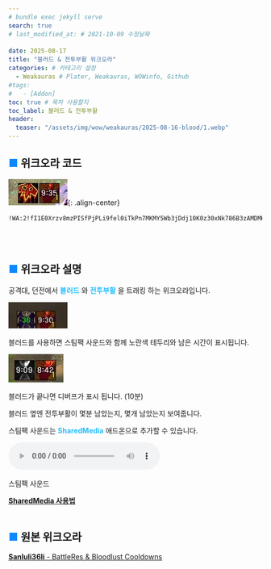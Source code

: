 ```yaml
---
# bundle exec jekyll serve
search: true
# last_modified_at: # 2021-10-09 수정날짜

date: 2025-08-17
title: "블러드 & 전투부활 위크오라"
categories: # 카테고리 설정
  - Weakauras # Plater, Weakauras, WOWinfo, Github
#tags:
#   - [Addon]
toc: true # 목차 사용할지
toc_label: 블러드 & 전투부활
header:
  teaser: "/assets/img/wow/weakauras/2025-08-16-blood/1.webp"
---
```


## <span style="color:#0b89ff">■ </span>위크오라 코드

![이미지 설명](/assets/img/wow/weakauras/2025-08-16-blood/1.webp){: .align-center}

```
!WA:2!fI1E0Xrzv8mzPISfPjPLi9fel0iTkPn7MKMY5Wb3jDdj10K0z30xNk786B3zAMDMHVz2KS9W)qoigW3Rkk(aXvQpOiQlkQOIyuHkO2RlOU(c0OIIWb90Jh(dFC0733mBE0KuZ5KD(MzUFF333F37iCOw8u7UJy7UJyTKVf9w0NzpI5OotwEGrKg8yJmC6ednNQdvNqfv0gxN64kLYXYuVesub3b1CSVIgx)qtNJAQNUOlzBs7ZTjpdfkrVFQsEYqKjiwgLZwWYQptQMfrwYZvrJSMsSDCytDFJ1sv08nDS96rYZxH6hv0020pQAw8INr0P9PM5YrOEBQDA4Y7OSorTq2Smgshi5qJ2)ydj6J3iPuGQeBApxIL1G6ErNZRGkka2(PqQnNQsM(sKkDMuPtiLwSaYevxlLIe68KnkLGKjLA0KdnKe)jQdquS8nKSrDXlAPc2HIq0kAowfYBNIPmruPk6Mf8U9lD6cEKHmZB6BusX2mVctV6bED9dBq02XMmlrXJKYNsSZ5BCXv1rPLrrgMSt9iOXu3BAgnmnd2UyEftBCVW2H2Vy4ncxlSdC56o)NiPyzMZwsAWBAG0ttD85NPGOoXtZDRg((UEx)U21Kk5C6W0zx0Izs61hDW87QZ4rPObNPncLrlGejhZleTsG7Uphlh6(JG)52eQvjS1mCOJsOJH2ndrlhf9(f9mpjPvP8fS8nJkIwDTwHEIkPzP45XwP6RyH2q2YQkf8X9pIl3thTQAyWuaxg4gF0nTP3sdnezLw8mMWJ3qdcHI1G2EeFbAG1LyG67Kb(ajpnKBrkRHCKq5XIdjPgSjJYbxtQNJ42KOL5jpPcvVT0ooOK7wYZN4MWoNf5QcPlfQxRt0ZH6dBVKcvBiUd72BfT0UgkroNjJf2kwhc9AO(CA3Mv4MhEi)OyWVTVXCO3enV2(9JH3ouvPe7BWXs520IOK)JBZ9zO4Zx2zsDtFrNPMnqkgjBwuxxRKflGATL9D0MiGFxHWdn12m1D3SOIVVfrI41o6qC0Tk453wAmDACcTmL7oz2Hz1lIHVMA8m2kzzCcJbv8rfzrcdJYPhBWrtiLC400Pcy()4kvr1iRzUOXkyQxPV(6(O7VOAQ8JneTyafxsLGZyuh0OuwCK0Ph5adLS)0LzbZMbE7kM2zDObzdrl5rSYYPwnG6w025mDv2ePpLtbQgrqLfRo4(knFOAff9tGQgr)akt1yznCPt(0KP8DVUSfS51oU2DeLs8lqTB7WeLXtG5vEDKC)SQtEDKxjNPwuIToCCb4TrtpYOm5RQg681DM0o1KMUez3Mw4yhZvhdTulWVeRa1YDlxOSirMOldnDZTdn)iyQ5LdVE4kQIARMbXlLHZKJyx2dVKWAsLIEWwHRe2mSfO1ONdtRsofgDKkOEL8SSYx8IxM6EhtQ79SNyDX)nUuV7oE3DPgRNU6P39QgFV7UR4DdBe2eCvrHwOdKq6ayjqOTOlwea3z94CpbAIMGSigduzW7beJ1BSULIhRZEJXp(48JVN9Wo(492Je(B3DRgF37TNU7vnEVDgF3DQ2vxDfR79OIKHIW8caSEK1v0n9ob3DmbjMIDrmNGVoDqbZd4OtIadE6Znobt2y1k8LybeYGcCZy9CpfFw1qIbnmiFZqN3vRWgQIvMyflybV26zdRcKHv5js1WBC4rIcHPnz041ueeeIeICLzctptve7P(UjS6anN6wkGPQT1pIn12Hnm9jWgkX4gNMxTAolNj7NsULceBTIJEriaz3WgOibSxml7N9fw)osj2DPcQ)WwguV4Y5hrAdtTXTjEErQWU9ObPnc8TSqnwoPPyWFjWkBYISBnMfdqUP6Kzmn)0WSuXrPoA8d7il(WgYe5sZC(lgu17fGpqD5g(GWNWaUxPrnNIybFKiW98MBa(OCwdF4lhUp8Upue4JBa3De4t1mu2yMR29n4Jjdz4)eK(MXnJVzEsgxkrZ0JR4ZtI427Sdx32w2wI1r4McUxWTj(BXwe0RR)mpLB7R(oTi5u0kMjlwIJkFUasq1iO7HBBf4zNNhplZbfjSCBXHhz4KL5eRv34pWn(I3Z9CFn0qdUTSizRUJQk)ztIw0dtvCN(WHlML)4WalJQHSh70adm3A1GAI1DpRGY15kPCgUBCfm5blKyuRpxGawVcQyIXspI765pebyDyLy14MfXe4THIrDnjqKzvsnZwuTpSmFsj3RE1fTfCZUBEf9oblHVwqAb7TLM3o42u)uZt22blOOZGAAlD6LyDN30STv3VN3rpdRKGS7BA1fYqSTm(gucwUZsxyfOo2fG6RC1IYRhWU5vK5119vWagB5gWzd8ezCzEn4XwbTUZLP1letX7ZDKXsp0GdN0DhRM8UCDBMRgoJa8dKHpRa854PzWNxgEGBdoTa8GWxaEO9lery(OF4lkaFj4ldvmGhERWxra(QgWJGo3Vo8nGhf(MW3sa(rYW3jc84mpo8DHzHVhC)rGFm8tGNuaoRa89fGFi(UNqaEA4XGNkc8TXlNsC7ObzMTYeLtXQs4Xeh(bxjObaEJRCwGIgUlKrSnYKqukyClu4rMggeTK8R1IkYa34R8CppQenebPJjyOSG6ZtgOsmreL0kYWt728GdpCsPmlM1O6E2v2p7v3pV9z2e7eo122UDDPPUDbf6fjXiFpBrUK22Q5OM3dJYnVamkVRqMV988MPjNPUZX9AwTZDjLs46mZn8WBKzfr7TQbXmNH)bxOBkt7gHUUBQPnVZqSn92L4RKfPkM6YLq4Nm24yquJQM8Ez1i8rvyn0d7H9BfgjH73a6gFu2PZArMIJ2k5IWzfLJ5tSLl7pj2uCXSydbYtJITFX8k2YQbpvg6LFK7L9l9K4Gs4WBnoD9o0KdgajuQ5DbAaz2z7sydwAJ3V0ekwfirMEcfQPcYxv2OHeDO5iBZXDB3Wnq1muSZr8U(2HxsEAxCOdcYE3wWswD0DhlUmoJa4Vb3jEncEvRD4V2d08AGxwK1if7HVYjAfFXFpGWGJONv4iyJt1rxDWGIXhyeEMRj4mFPEk7X6LHBkfhfNavIFV7EhKnwrwCyMJNqxhBD94P4dsFaIUPsMduKF94CApENxxk0NJd(mEh5DJxn4azkQnXkwQ(pcYQxv1J3pTkshAWNd18CyLbVGUS35wAOX5qKaTXlwVngd4yvKoCcSrOtmSZO7aU(ONVH3ePjf4ahQsQKdLSV09lL4ajHXIaxkoKBuyDrHllQBl4E6l01HD9jXI0lJplCAldy)gImWkd3nu3dZqM3NPhZ7PllEshN8S(wIhx1JKhd)KI3bEhCW6Z9S((CYRQ432TERTn)CpWreGbIinjd87GWrJIr1SgjjYZwNjSH)mGRHpooo8mBg66JuVZL9K1D(pH1El7RfWMPqTZ49S7oJbYTwbdL1ijzFPapzP57OiYmDbABPbqhiOveY2iKdm4JFaMWjKHXbRAcR1aWUFBAySN9zAvYNn2gluLIHQUnZYRYrSjutTGriKRUKBHBb78UeFwHHXH3ETJErS2WzF(HmSpSHmSbj(lNU(3yOLozZe4UbEcBoBhkHp1XB1MLGnh7Pky8cvL1NUmSv3nw3f22OHXnTDT8DSd31ZOMWgCjZ8cGCvkrXk1IKNQmQw494yh0c28VPsnSDVwwqoCq)e1KXvC6eEnhUTqMpErBTxtOPAcnxty9Ok)2H7aEhpyd1eA0aMHp5a8FmG7kCub4DMfExrG3Ta8EcQq)ELH3h8(Xxu6vxsNW3NaRnxSTxwFWc1Bd(JjZ6)f7c(EHpjRzzEBWlTfA(l)0lV9z80WnG7M1hDy7ZmKGtbFMvh7DXDEop2R8fc79PUayVNja7fHNzf9zOrpbd6pe3fGfjhSdnqwWwdcHUWJ(SbyTm2X4aJ9NxdcldxTIrDOvosdxYrLdzkx5)PlHPvRJwYu)LX27NdVdpZkcMFMZhmNjCm0C4zd56pJJq)lW8voe9ITDldFgjNXQF(IXFz8FXOSCUuZOockcPhQh)Ydc)kgQj8Rz4LWVrg(TYWZzap)cGIWVleke(9YWlid)bz4pkd)jzyULa0b)5gXki1eUmz4fnQjCPnc)t4FXkJD0OqEWg(V8AT1eUKdwtqqgUtdwH2GYxN3xeCN)))gHyrxmTd))IKRjSMGQR1eEn1eU4vUSA9pSunH1fyJgicCOAcnGqegJKF3DLkFSJvONAcrLH)ndkjeb4YAxn47O0yjDNmblny4cz2ecM2p8sTSB4LX055bNHxzt1rDH)Imm4PBzIN9i)V
```
<br>
<br>

## <span style="color:#0b89ff">■ </span>위크오라 설명

공격대, 던전에서 **<span style="color:#26beff">블러드</span>** 와 **<span style="color:#26beff">전투부활</span>** 을 트래킹 하는 위크오라입니다.

![이미지 설명](/assets/img/wow/weakauras/2025-08-16-blood/2.webp)

블러드를 사용하면 스팀팩 사운드와 함께 노란색 테두리와 남은 시간이 표시됩니다.

![이미지 설명](/assets/img/wow/weakauras/2025-08-16-blood/3.webp)

블러드가 끝나면 디버프가 표시 됩니다. (10분)

블러드 옆엔 전투부활이 몇분 남았는지, 몇개 남았는지 보여줍니다.

스팀팩 사운드는 **<span style="color:#26beff">SharedMedia</span>** 애드온으로 추가할 수 있습니다.

<audio controls>
    <source src='/assets/img/wow/weakauras/2025-08-16-blood/1-Stimpack.mp3'>
</audio>

스팀팩 사운드

**[SharedMedia 사용법](https://dsky3313.github.io/wowinfo/wowinfo-sharedmedia/)**
<br>
<br>

## <span style="color:#0b89ff">■ </span>원본 위크오라

[**Sanluli36li** - BattleRes & Bloodlust Cooldowns](https://wago.io/ry_EsCrIm)